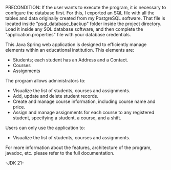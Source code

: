PRECONDITION: If the user wants to execute the program, it is necessary to configure the database first. For this, I exported an SQL file
with all the tables and data originally created from my PostgreSQL software. That file is located inside "psql_database_backup" folder inside the project directory.
Load it inside any SQL database software, and then complete the "application.properties" file with your database credentials.

This Java Spring web application is designed to efficiently manage elements within an educational institution. This elements are:
- Students; each student has an Address and a Contact.
- Courses
- Assignments

The program allows administrators to:
- Visualize the list of students, courses and assignments.
- Add, update and delete student records.
- Create and manage course information, including course name and price.
- Assign and manage assignments for each course to any registered student, specifying a student, a course, and a shift.

Users can only use the application to:
- Visualize the list of students, courses and assignments.

For more information about the features, architecture of the program, javadoc, etc. please refer to the full documentation.


-JDK 21-

